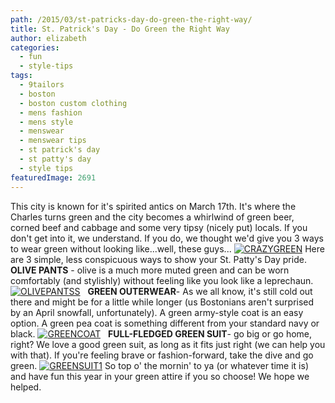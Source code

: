 ```yaml
---
path: /2015/03/st-patricks-day-do-green-the-right-way/
title: St. Patrick's Day - Do Green the Right Way
author: elizabeth
categories: 
  - fun
  - style-tips
tags: 
  - 9tailors
  - boston
  - boston custom clothing
  - mens fashion
  - mens style
  - menswear
  - menswear tips
  - st patrick's day
  - st patty's day
  - style tips
featuredImage: 2691
---
```

This city is known for it's spirited antics on March 17th. It's where the Charles turns green and the city becomes a whirlwind of green beer, corned beef and cabbage and some very tipsy (nicely put) locals. If you don't get into it, we understand. If you do, we thought we'd give you 3 ways to wear green without looking like...well, these guys... [![CRAZYGREEN](http://blog.9tailors.com/uploads/CRAZYGREEN.jpg)](http://blog.9tailors.com/uploads/CRAZYGREEN.jpg) Here are 3 simple, less conspicuous ways to show your St. Patty's Day pride. ****OLIVE PANTS**** - olive is a much more muted green and can be worn comfortably (and stylishly) without feeling like you look like a leprechaun. [![OLIVEPANTSS](http://blog.9tailors.com/uploads/OLIVEPANTSS.jpg)](http://blog.9tailors.com/uploads/OLIVEPANTSS.jpg)   ****GREEN OUTERWEAR****\- As we all know, it's still cold out there and might be for a little while longer (us Bostonians aren't surprised by an April snowfall, unfortunately). A green army-style coat is an easy option. A green pea coat is something different from your standard navy or black. [![GREENCOAT](http://blog.9tailors.com/uploads/GREENCOAT.jpg)](http://blog.9tailors.com/uploads/GREENCOAT.jpg)   ****FULL-FLEDGED GREEN SUIT****\- go big or go home, right? We love a good green suit, as long as it fits just right (we can help you with that). If you're feeling brave or fashion-forward, take the dive and go green. [![GREENSUIT1](http://blog.9tailors.com/uploads/GREENSUIT1.jpg)](http://blog.9tailors.com/uploads/GREENSUIT1.jpg) So top o' the mornin' to ya (or whatever time it is) and have fun this year in your green attire if you so choose! We hope we helped.